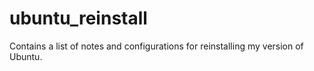 # ubuntu_reinstall
Contains a list of notes and configurations for reinstalling my version of Ubuntu.

